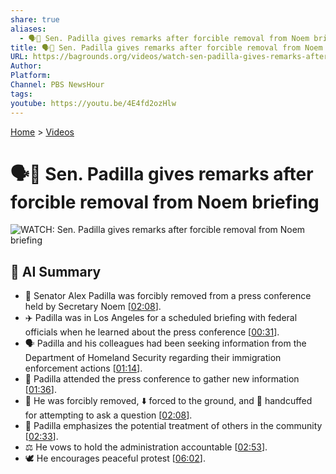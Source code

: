 ```yaml
---
share: true
aliases:
  - 🗣️🚪 Sen. Padilla gives remarks after forcible removal from Noem briefing
title: 🗣️🚪 Sen. Padilla gives remarks after forcible removal from Noem briefing
URL: https://bagrounds.org/videos/watch-sen-padilla-gives-remarks-after-forcible-removal-from-noem-briefing
Author: 
Platform: 
Channel: PBS NewsHour
tags: 
youtube: https://youtu.be/4E4fd2ozHlw
---
```

[Home](../index.md) > [Videos](./index.md)  
# 🗣️🚪 Sen. Padilla gives remarks after forcible removal from Noem briefing  
![WATCH: Sen. Padilla gives remarks after forcible removal from Noem briefing](https://youtu.be/4E4fd2ozHlw)  
  
## 🤖 AI Summary  
  
* 📢 Senator Alex Padilla was forcibly removed from a press conference held by Secretary Noem \[[02:08](http://www.youtube.com/watch?v=4E4fd2ozHlw&t=128)\].  
* ✈️ Padilla was in Los Angeles for a scheduled briefing with federal officials when he learned about the press conference \[[00:31](http://www.youtube.com/watch?v=4E4fd2ozHlw&t=31)\].  
* 🗣️ Padilla and his colleagues had been seeking information from the Department of Homeland Security regarding their immigration enforcement actions \[[01:14](http://www.youtube.com/watch?v=4E4fd2ozHlw&t=74)\].  
* 📰 Padilla attended the press conference to gather new information \[[01:36](http://www.youtube.com/watch?v=4E4fd2ozHlw&t=96)\].  
* 👮 He was forcibly removed, ⬇️ forced to the ground, and 🔗 handcuffed for attempting to ask a question \[[02:08](http://www.youtube.com/watch?v=4E4fd2ozHlw&t=128)\].  
* 🤔 Padilla emphasizes the potential treatment of others in the community \[[02:33](http://www.youtube.com/watch?v=4E4fd2ozHlw&t=153)\].  
* ⚖️ He vows to hold the administration accountable \[[02:53](http://www.youtube.com/watch?v=4E4fd2ozHlw&t=173)\].  
* 🕊️ He encourages peaceful protest \[[06:02](http://www.youtube.com/watch?v=4E4fd2ozHlw&t=362)\].  
